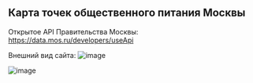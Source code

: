 ## Карта точек общественного питания Москвы

Открытое API Правительства Москвы: https://data.mos.ru/developers/useApi

Внешний вид сайта:
![image](https://github.com/user-attachments/assets/b0c2abca-c7b4-45c5-8312-777379ff0af6)

![image](https://github.com/user-attachments/assets/6da6cde5-98ce-4a6f-92dd-866249d0f3ac)

